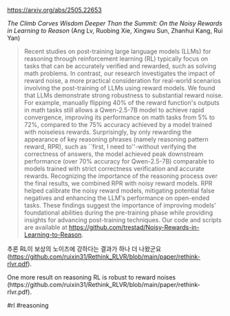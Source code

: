 https://arxiv.org/abs/2505.22653

*The Climb Carves Wisdom Deeper Than the Summit: On the Noisy Rewards in Learning to Reason* (Ang Lv, Ruobing Xie, Xingwu Sun, Zhanhui Kang, Rui Yan)

> Recent studies on post-training large language models (LLMs) for reasoning through reinforcement learning (RL) typically focus on tasks that can be accurately verified and rewarded, such as solving math problems. In contrast, our research investigates the impact of reward noise, a more practical consideration for real-world scenarios involving the post-training of LLMs using reward models. We found that LLMs demonstrate strong robustness to substantial reward noise. For example, manually flipping 40% of the reward function's outputs in math tasks still allows a Qwen-2.5-7B model to achieve rapid convergence, improving its performance on math tasks from 5% to 72%, compared to the 75% accuracy achieved by a model trained with noiseless rewards. Surprisingly, by only rewarding the appearance of key reasoning phrases (namely reasoning pattern reward, RPR), such as ``first, I need to''-without verifying the correctness of answers, the model achieved peak downstream performance (over 70% accuracy for Qwen-2.5-7B) comparable to models trained with strict correctness verification and accurate rewards. Recognizing the importance of the reasoning process over the final results, we combined RPR with noisy reward models. RPR helped calibrate the noisy reward models, mitigating potential false negatives and enhancing the LLM's performance on open-ended tasks. These findings suggest the importance of improving models' foundational abilities during the pre-training phase while providing insights for advancing post-training techniques. Our code and scripts are available at https://github.com/trestad/Noisy-Rewards-in-Learning-to-Reason.

추론 RL이 보상의 노이즈에 강하다는 결과가 하나 더 나왔군요 (https://github.com/ruixin31/Rethink_RLVR/blob/main/paper/rethink-rlvr.pdf).

<english>
One more result on reasoning RL is robust to reward noises  (https://github.com/ruixin31/Rethink_RLVR/blob/main/paper/rethink-rlvr.pdf).
</english>

#rl #reasoning 